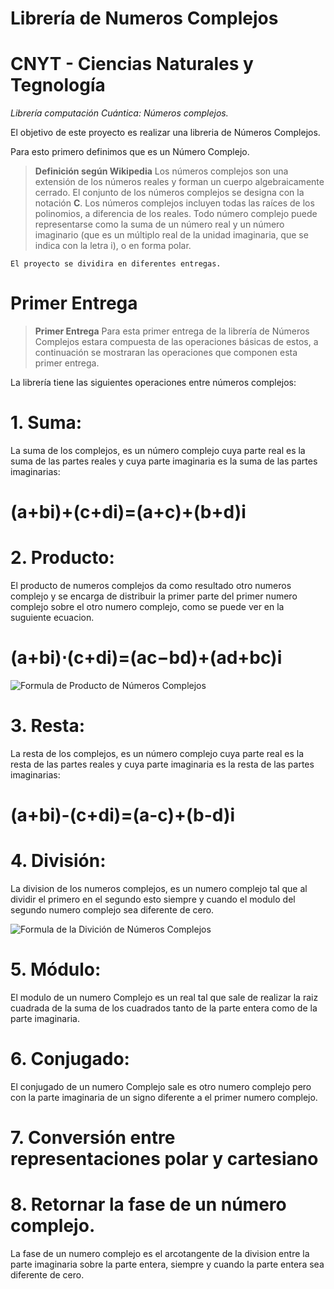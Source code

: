 # Librería de Numeros Complejos

# CNYT - Ciencias Naturales y Tegnología

_Librería computación Cuántica: Números complejos._

El objetivo de este proyecto es realizar una libreria de Números Complejos.

Para esto primero definimos que es un Número Complejo.

> **Definición según Wikipedia** Los números complejos son una extensión de los números reales y forman un cuerpo algebraicamente cerrado. El conjunto de los números complejos se designa con la notación **C**.  Los números complejos incluyen todas las raíces de los polinomios, a diferencia de los reales. Todo número complejo puede representarse como la suma de un número real y un número imaginario (que es un múltiplo real de la unidad imaginaria, que se indica con la letra i), o en forma polar.

```
El proyecto se dividira en diferentes entregas.
```

# Primer Entrega

> **Primer Entrega** Para esta primer entrega de la librería de Números Complejos estara compuesta de las operaciones básicas de estos, a continuación se mostraran las operaciones que componen esta primer entrega.

La librería tiene las siguientes operaciones entre números complejos:

# 1. Suma:

La suma de los complejos, es un número complejo cuya parte real es la suma de las partes reales y cuya parte imaginaria es la suma de las partes imaginarias:

  
   # (a+bi)+(c+di)=(a+c)+(b+d)i
   
   
   

# 2. Producto:
  
  El producto de numeros complejos da como resultado otro numeros complejo y se encarga de distribuir la primer parte del primer numero     complejo sobre el otro numero complejo, como se puede ver en la suguiente ecuacion.
            
            
   # (a+bi)⋅(c+di)=(ac−bd)+(ad+bc)i
   ![Formula de Producto de Números Complejos](http://matematicatuya.com/Complejos/IMuS1b.png)
  
  
# 3. Resta:

  La resta de los complejos, es un número complejo cuya parte real es la resta de las partes reales y cuya parte imaginaria es la resta     de las partes imaginarias:
  
  
   # (a+bi)-(c+di)=(a-c)+(b-d)i


# 4. División:

  La division de los numeros complejos, es un numero complejo tal que al dividir el primero en el segundo esto siempre y cuando el         modulo del segundo numero complejo sea diferente de cero.
  
  ![Formula de la Divición de Números Complejos](https://www.ditutor.com/numeros_complejos/images/12.gif)

  
# 5. Módulo:

   El modulo de un numero Complejo es un real tal que sale de realizar la raiz cuadrada de la suma de los cuadrados tanto de la parte      entera como de la parte imaginaria.
    
# 6. Conjugado:

  El conjugado de un numero Complejo sale es otro numero complejo pero con la parte imaginaria de un signo diferente a el primer numero   complejo.
  
# 7. Conversión entre representaciones polar y cartesiano


# 8. Retornar la fase de un número complejo.

  La fase de un numero complejo es el arcotangente de la division entre la parte imaginaria sobre la parte entera, siempre y cuando la     parte entera sea diferente de cero.
